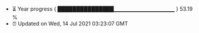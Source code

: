 - ⏳ Year progress { ███████████████▁▁▁▁▁▁▁▁▁▁▁▁▁▁▁ } 53.19 %
- ⏰ Updated on Wed, 14 Jul 2021 03:23:07 GMT


